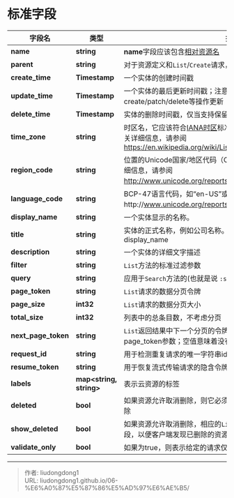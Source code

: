 # 标准字段


|        字段名         |           类型            |                                                                                      描述                                                                                      |
| --------------------- | ------------------------- | ------------------------------------------------------------------------------------------------------------------------------------------------------------------------------ |
| **name**              | **string**                | **name**字段应该包含[相对资源名](03-资源命名.md)                                                                                                                               |
| **parent**            | **string**                | 对于资源定义和`List`/`Create`请求，**parent**字段应包含父级[相对资源名](03-资源命名.md)                                                                                        |
| **create\_time**      | **Timestamp**             | 一个实体的创建时间戳                                                                                                                                                           |
| **update\_time**      | **Timestamp**             | 一个实体的最后更新时间戳；注意update_time会被create/patch/delete等操作更新                                                                                                     |
| **delete\_time**      | **Timestamp**             | 实体的删除时间戳，仅当支持保留时。                                                                                                                                             |
| **time\_zone**        | **string**                | 时区名，它应该符合[IANA时区](http://www.iana.org/time-zones)标准，如"America/Los_Angeles"。 有关详细信息，请参阅 https://en.wikipedia.org/wiki/List_of_tz_database_time_zones. |
| **region\_code**      | **string**                | 位置的Unicode国家/地区代码（CLDR），例如“US”和“419”。 有关详细信息，请参阅 http://www.unicode.org/reports/tr35/#unicode_region_subtag。                                        |
| **language\_code**    | **string**                | BCP-47语言代码，如“en-US”或“sr-Latn”。 有关详细信息，请参阅http://www.unicode.org/reports/tr35/#Unicode_locale_identifier。                                                    |
| **display\_name**     | **string**                | 一个实体显示的名称。                                                                                                                                                           |
| **title**             | **string**                | 实体的正式名称，例如公司名称。 它应该被视为正规版本的display\_name                                                                                                             |
| **description**       | **string**                | 一个实体的详细文字描述                                                                                                                                                         |
| **filter**            | **string**                | `List`方法的标准过滤参数                                                                                                                                                       |
| **query**             | **string**                | 应用于`Search`方法的(也就是说 `:search`)**过滤**参数                                                                                                                           |
| **page\_token**       | **string**                | `List`请求的数据分页令牌                                                                                                                                                       |
| **page\_size**        | **int32**                 | `List`请求的数据分页大小                                                                                                                                                       |
| **total\_size**       | **int32**                 | 列表中的总条目数，不考虑分页                                                                                                                                                   |
| **next\_page\_token** | **string**                | `List`返回结果中下一个分页的令牌。它应该在后续请求中传递为page_token参数；空值意味着没有更多数据                                                                               |
| **request\_id**       | **string**                | 用于检测重复请求的唯一字符串id                                                                                                                                                 |
| **resume\_token**     | **string**                | 用于恢复流式传输请求的隐含令牌                                                                                                                                                 |
| **labels**            | **map\<string, string\>** | 表示云资源的标签                                                                                                                                                               |
| **deleted**           | **bool**                  | 如果资源允许取消删除，则它必须有**deleted**字段表示资源是否已被删除                                                                                                            |
| **show\_deleted**     | **bool**                  | 如果资源允许取消删除，相应的`List`方法必须有一个**show_deleted**字段，以便客户端发现已删除的资源。                                                                             |
| **validate_only**     | **bool**                  | 如果为true，则表示给定的请求仅需要被检验，而不是被执行。                                                                                                                       |


---

> 作者: liudongdong1  
> URL: liudongdong1.github.io/06-%E6%A0%87%E5%87%86%E5%AD%97%E6%AE%B5/  

